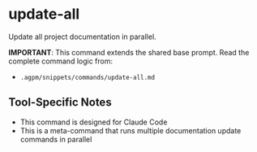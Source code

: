 # update-all

Update all project documentation in parallel.

**IMPORTANT**: This command extends the shared base prompt. Read the complete command logic from:
- `.agpm/snippets/commands/update-all.md`

## Tool-Specific Notes

- This command is designed for Claude Code
- This is a meta-command that runs multiple documentation update commands in parallel
